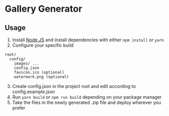 # Gallery Generator
## Usage 
1) Install [Node.JS](https://nodejs.org/en/) and install dependencies with either `npm install` or `yarn` 
2) Configure your specific build
```
root/
  config/
	images/ ...
	config.json
	favicon.ico (optional)
	watermark.png (optional) 
```
3) Create config.json in the project root and edit according to config.example.json
4) Run `yarn build` or `npm run build` depending on your package manager
5) Take the files in the newly generated .zip file and deploy wherever you prefer